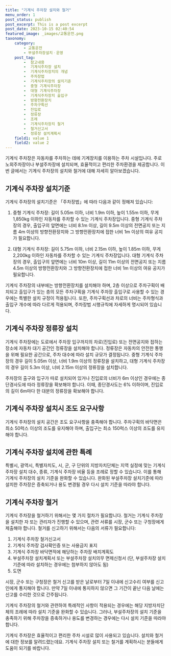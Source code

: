 ```yaml
---
title: "기계식 주차장 설치와 철거"
menu_order: 1
post_status: publish
post_excerpt: This is a post excerpt
post_date: 2023-10-15 02:40:54
featured_image: _images/교통운전.png
taxonomy:
    category:
        - 교통운전
        - 부설주차장설치ㆍ운영
    post_tag:
        -  참고내용
        -  기계식주차장 설치
        -  기계식주차장치의 개념
        -  주차장법
        -  기계식주차장의 설치기준
        -  중형 기계식주차장
        -  대형 기계식주차장
        -  기계식주차장치 출입구
        -  방향전환장치
        -  주차구획선
        -  진입로
        -  정류장
        -  조례
        -  기계식주차장치 철거
        -  철거신고서
        -  정류장 설치계획서
    field1: value 1
    field2: value 2
---
```



기계식 주차장은 자동차를 주차하는 데에 기계장치를 이용하는 주차 시설입니다. 주로 노외주차장이나 부설주차장에 설치되며, 효율적이고 편리한 주차환경을 제공합니다. 이번 글에서는 기계식 주차장의 설치와 철거에 대해 자세히 알아보겠습니다.

## 기계식 주차장 설치기준

기계식 주차장의 설치기준은 「주차장법」에 따라 다음과 같이 정해져 있습니다:

1. 중형 기계식 주차장: 길이 5.05m 이하, 너비 1.9m 이하, 높이 1.55m 이하, 무게 1,850kg 이하인 자동차를 주차할 수 있는 기계식 주차장입니다. 중형 기계식 주차장의 경우, 출입구의 앞면에는 너비 8.1m 이상, 길이 9.5m 이상의 전면공지 또는 지름 4m 이상의 방향전환장치와 그 방향전환장치에 접한 너비 1m 이상의 여유 공지가 필요합니다.

2. 대형 기계식 주차장: 길이 5.75m 이하, 너비 2.15m 이하, 높이 1.85m 이하, 무게 2,200kg 이하인 자동차를 주차할 수 있는 기계식 주차장입니다. 대형 기계식 주차장의 경우, 출입구의 앞면에는 너비 10m 이상, 길이 11m 이상의 전면공지 또는 지름 4.5m 이상의 방향전환장치와 그 방향전환장치에 접한 너비 1m 이상의 여유 공지가 필요합니다.

기계식 주차장의 내부에는 방향전환장치를 설치해야 하며, 2층 이상으로 주차구획이 배치되고 출입구가 있는 층의 모든 주차구획을 기계식 주차장 출입구로 사용할 수 있는 경우에는 특별한 설치 규정이 적용됩니다. 또한, 주차구획선과 차로의 너비는 주차형식과 출입구 개수에 따라 다르게 적용되며, 주차장법 시행규칙에 자세하게 명시되어 있습니다.

## 기계식 주차장 정류장 설치

기계식 주차장에는 도로에서 주차장 입구까지의 차로(진입로) 또는 전면공지와 접하는 장소에 자동차 대기 공간인 정류장을 설치해야 합니다. 정류장은 자동차의 안전한 통행을 위해 필요한 공간으로, 주차 대수에 따라 설치 규모가 결정됩니다. 중형 기계식 주차장의 경우 길이 5.05m 이상, 너비 1.9m 이상의 정류장을 설치하고, 대형 기계식 주차장의 경우 길이 5.3m 이상, 너비 2.15m 이상의 정류장을 설치합니다.

주차장의 출구와 입구가 따로 설치되어 있거나 진입로의 너비가 6m 이상인 경우에는 종단경사도에 따라 정류장을 확보해야 합니다. 이때, 종단경사도는 6% 이하이며, 진입로의 길이 6m마다 한 대분의 정류장을 확보해야 합니다.

## 기계식 주차장 설치시 조도 요구사항

기계식 주차장의 설치 공간은 조도 요구사항을 충족해야 합니다. 주차구획의 바닥면은 최소 50럭스 이상의 조도를 유지해야 하며, 출입구는 최소 150럭스 이상의 조도를 유지해야 합니다.

## 기계식 주차장 설치에 관한 특례

특별시, 광역시, 특별자치도, 시, 군, 구 단위의 지방자치단체는 지역 실정에 맞는 기계식 주차장 설치 대수, 종류, 기계식 주차장 비율 등을 조례로 정할 수 있습니다. 이를 통해 기계식 주차장의 설치 기준을 완화할 수 있습니다. 완화된 부설주차장 설치기준에 따라 설치한 주차장은 증축되거나 용도 변경될 경우 다시 설치 기준을 따라야 합니다.

## 기계식 주차장 철거

기계식 주차장을 철거하기 위해서는 몇 가지 절차가 필요합니다. 철거는 기계식 주차장을 설치한 자 또는 관리자가 진행할 수 있으며, 관련 서류를 시장, 군수 또는 구청장에게 제출해야 합니다. 철거를 신고하기 위해서는 다음의 서류가 필요합니다:

1. 기계식 주차장 철거신고서
2. 기계식 주차장 검사확인증 또는 사용금지 표지
3. 기계식 주차장 바닥면적에 해당하는 주차장 배치계획도
4. 부설주차장 설치계획서 또는 부설주차장 설치의무 면제신청서 (단, 부설주차장 설치기준에 따라 설치하는 경우에는 첨부하지 않아도 됨)
5. 도면

시장, 군수 또는 구청장은 철거 신고를 받은 날로부터 7일 이내에 신고수리 여부를 신고인에게 통지해야 합니다. 만약 7일 이내에 통지하지 않으면 그 기간이 끝난 다음 날에는 신고를 수리한 것으로 간주됩니다.

기계식 주차장의 철거와 관련하여 특례적인 사항이 적용되는 경우에는 해당 지방자치단체의 조례에 따라 설치 기준을 완화할 수 있습니다. 그러나, 부설주차장의 설치 기준을 충족하기 위해 주차장을 증축하거나 용도를 변경하는 경우에는 다시 설치 기준을 따라야 합니다.

기계식 주차장은 효율적이고 편리한 주차 시설로 많이 사용되고 있습니다. 설치와 철거에 대한 정보를 알려드렸는데요. 기계식 주차장 설치 또는 철거를 계획하시는 분들에게 도움이 되기를 바랍니다.

